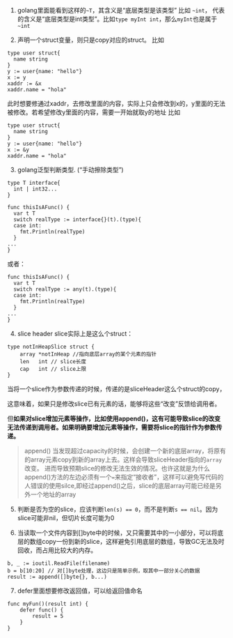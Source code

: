 1. golang里面能看到这样的`~T`，其含义是“底层类型是该类型”
比如 `~int`， 代表的含义是“底层类型是int类型”。比如`type myInt int`，那么`myInt`也是属于`~int`


2. 声明一个struct变量，则只是copy对应的struct。
比如
```
type user struct{
  name string
}
y := user{name: "hello"}
x := y
xaddr := &x
xaddr.name = "hola"
```
此时想要修通过xaddr，去修改里面的内容，实际上只会修改到x的，y里面的无法被修改。若希望修改y里面的内容，需要一开始就取y的地址
比如
```
type user struct{
  name string
}
y := user{name: "hello"}
x := &y
xaddr.name = "hola"
```

3. golang泛型判断类型. (“手动擦除类型”)
```
type T interface{
  int | int32...
}

func thisIsAFunc() {
  var t T
  switch realType := interface{}(t).(type){
  case int:
    fmt.Println(realType)
  }
...
}
```
或者：
```
func thisIsAFunc() {
  var t T
  switch realType := any(t).(type){
  case int:
    fmt.Println(realType)
  }
...
}
```
4. slice header
slice实际上是这么个struct：
```
type notInHeapSlice struct {
	array *notInHeap //指向底层array的某个元素的指针
	len   int // slice长度
	cap   int // slice上限
}
```
当将一个slice作为参数传递的时候，传递的是sliceHeader这么个struct的copy，

这意味着，如果只是修改slice已有元素的话，能够将这些“改变”反馈给调用者。

但**如果对slice增加元素等操作，比如使用append()，这有可能导致slice的改变无法传递到调用者。如果明确要增加元素等操作，需要将slice的指针作为参数传递。**

> append() 当发现超过capacity的时候，会创建一个新的底层array，将原有的array元素copy到新的array上去。这样会导致sliceHeader指向的`array`改变。
> 进而导致预期slice的修改无法生效的情况。也许这就是为什么append()方法的左边必须有一个`=`来指定“接收者”，这样可以避免写代码的人错误的使用silce,即经过append()之后，slice的底层array可能已经是另外一个地址的array

5. 判断是否为空的slice，应该判断`len(s) == 0`，而不是判断`s == nil`。因为slice可能非nil，但切片长度可能为0


6. 当读取一个文件内容到[]byte中的时候，又只需要其中的一小部分，可以将底层的数组copy一份到新的slice，这样避免引用底层的数组，导致GC无法及时回收，而占用比较大的内存。
```
b, _ := ioutil.ReadFile(filename)
b = b[10:20] // 对[]byte处理，这边只是简单示例，取其中一部分关心的数据
result := append([]byte{}, b...)
```

7. defer里面想要修改返回值，可以给返回值命名
```
func myFun()(result int) {
	defer func() {
		result = 5
	}
}
```
